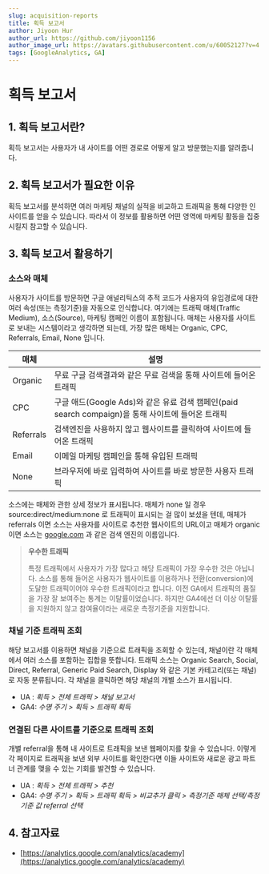 ```yaml
---
slug: acquisition-reports
title: 획득 보고서
author: Jiyoon Hur
author_url: https://github.com/jiyoon1156
author_image_url: https://avatars.githubusercontent.com/u/60052127?v=4
tags: [GoogleAnalytics, GA]
---
```


# 획득 보고서

## 1. 획득 보고서란?

획득 보고서는 사용자가 내 사이트를 어떤 경로로 어떻게 알고 방문했는지를 알려줍니다.

## 2. 획득 보고서가 필요한 이유

획득 보고서를 분석하면 여러 마케팅 채널의 실적을 비교하고 트래픽을 통해 다양한 인사이트를 얻을 수 있습니다. 따라서 이 정보를 활용하면 어떤 영역에 마케팅 활동을 집중시킬지 참고할 수 있습니다.

## 3. 획득 보고서 활용하기

### 소스와 매체

사용자가 사이트를 방문하면 구글 애널리틱스의 추적 코드가 사용자의 유입경로에 대한 여러 속성(또는 측정기준)을 자동으로 인식합니다. 여기에는 트래픽 매체(Traffic Medium), 소스(Source), 마케팅 캠페인 이름이 포함됩니다. 매체는 사용자를 사이트로 보내는 시스템이라고 생각하면 되는데, 가장 많은 매체는 Organic, CPC, Referrals, Email, None 입니다.

| 매체 | 설명 |
|-----|-----|
| Organic | 무료 구글 검색결과와 같은 무료 검색을 통해 사이트에 들어온 트래픽 |
| CPC | 구글 애드(Google Ads)와 같은 유료 검색 캠페인(paid search compaign)을 통해 사이트에 들어온 트래픽 |
| Referrals | 검색엔진을 사용하지 않고 웹사이트를 클릭하여 사이트에 들어온 트래픽 |
| Email | 이메일 마케팅 캠페인을 통해 유입된 트래픽 |
| None | 브라우저에 바로 입력하여 사이트를 바로 방문한 사용자 트래픽 |

소스에는 매체와 관한 상세 정보가 표시됩니다. 매체가 none 일 경우 source:direct/medium:none 로 트래픽이 표시되는 걸 많이 보셨을 텐데, 매체가 referrals 이면 소스는 사용자를 사이트로 추천한 웹사이트의 URL이고 매체가 organic 이면 소스는 [google.com](http://google.com) 과 같은 검색 엔진의 이름입니다.

> **우수한 트래픽**
>
> 특정 트래픽에서 사용자가 가장 많다고 해당 트래픽이 가장 우수한 것은 아닙니다. 소스를 통해 들어온 사용자가 웹사이트를 이용하거나 전환(conversion)에 도달한 트래픽이어야 우수한 트래픽이라고 합니다. 이전 GA에서 트래픽의 품질을 가장 잘 보여주는 통계는 이탈률이었습니다. 하지만 GA4에선 더 이상 이탈률을 지원하지 않고 참여율이라는 새로운 측정기준을 지원합니다.

### 채널 기준 트래픽 조회

해당 보고서를 이용하면 채널을 기준으로 트래픽을 조회할 수 있는데, 채널이란 각 매체에서 여러 소스를 포함하는 집합을 뜻합니다. 트래픽 소스는 Organic Search, Social, Direct, Referral, Generic Paid Search, Display 와 같은 기본 카테고리(또는 채널)로 자동 분류됩니다. 각 채널을 클릭하면 해당 채널의 개별 소스가 표시됩니다.

- UA : _획득 > 전체 트래픽 > 채널 보고서_
- GA4: _수명 주기 > 획득 > 트래픽 획득_

### 연결된 다른 사이트를 기준으로 트래픽 조회

개별 referral을 통해 내 사이트로 트래픽을 보낸 웹페이지를 찾을 수 있습니다. 이렇게 각 페이지로 트래픽을 보낸 외부 사이트를 확인한다면 이들 사이트와 새로운 광고 파트너 관계를 맺을 수 있는 기회를 발견할 수 있습니다.

- UA : _획득 > 전체 트래픽 > 추천_
- GA4: _수명 주기 > 획득 > 트래픽 획득 > 비교추가 클릭 > 측정기준 매체 선택/측정기준 값 referral 선택_
## 4. 참고자료

- [https://analytics.google.com/analytics/academy](https://analytics.google.com/analytics/academy)
